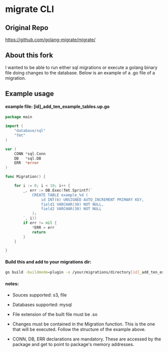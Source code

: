 # migrate CLI
## Original Repo
https://github.com/golang-migrate/migrate/
## About this fork
I wanted to be able to run either sql migrations or execute a golang binary file doing changes to the database. Below is an example of a .go file of a migration.
## Example usage

#### example file: [id]_add_ten_example_tables.up.go
```go
package main

import (
	"database/sql"
	"fmt"
)

var (
	CONN *sql.Conn
	DB   *sql.DB
	ERR  *error
)

func Migration() {

	for i := 0; i < 10; i++ {
		_, err := DB.Exec(fmt.Sprintf(`
			CREATE TABLE example_%d (
				id INT(6) UNSIGNED AUTO_INCREMENT PRIMARY KEY,
				field1 VARCHAR(30) NOT NULL,
				field2 VARCHAR(30) NOT NULL
			);
		`, i))
		if err != nil {
			*ERR = err
			return
		}
	}

}
```
#### Build this and add to your migrations dir:
```bash
go build -buildmode=plugin -o /your/migrations/directory[id]_add_ten_example_tables.up.so [id]_add_ten_example_tables.up.go
```
#### notes:
- Souces supported: s3, file
- Databases supported: mysql

- File extension of the built file must be .so
- Changes must be contained in the Migration function. This is the one that will be executed. Follow the structure of the example above.
- CONN, DB, ERR declarations are mandatory. These are accessed by the package and get to point to package's memory addresses.